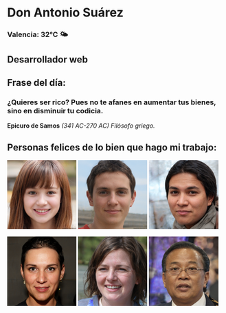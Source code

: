 # Don Antonio Suárez
### Valencia:  32°C 🌤️
## Desarrollador web
## Frase del día:
<!-- START QUOTE -->
### ¿Quieres ser rico? Pues no te afanes en aumentar tus bienes, sino en disminuir tu codicia.
**Epicuro de Samos** *(341 AC-270 AC) Filósofo griego.*
<!-- END QUOTE -->






## Personas felices de lo bien que hago mi trabajo:

<p float="left">
  <img src="src/image_0.png" width="32%" />
  <img src="src/image_1.png" width="32%" /> 
  <img src="src/image_2.png" width="32%" />
</p>
<p float="left">
  <img src="src/image_3.png" width="32%" />
  <img src="src/image_4.png" width="32%" /> 
  <img src="src/image_5.png" width="32%" />
</p>